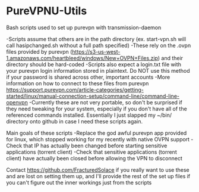 # PureVPNU-Utils
Bash scripts used to set up purevpn with transmission-daemon

-Scripts assume that others are in the path directory (ex. start-vpn.sh will call hasipchanged.sh without a full path specified)
-These rely on the .ovpn files provided by purevpn (https://s3-us-west-1.amazonaws.com/heartbleed/windows/New+OVPN+Files.zip) and their directory should be hard-coded
-Scripts also expect a login.txt file with your purevpn login information stored in plaintext. Do NOT use this method if your password is shared across other, important accounts
-More information on how to connect to these files from purevpn https://support.purevpn.com/article-categories/getting-started/linux/manual-connection-setup/command-line/command-line-openvpn
-Currently these are not very portable, so don't be surprised if they need tweaking for your system, especially if you don't have all of the referenced commands installed. Essentially I just slapped my ~/bin/ directory onto github in case I need these scripts again.

Main goals of these scripts
-Replace the god awful purevpn app provided for linux, which stopped working for my recently with native OVPN support
-Check that IP has actually been changed before starting sensitive applications (torrent client)
-Check that sensitive applications (torrent client) have actually been closed before allowing the VPN to disconnect

Contact https://github.com/FracturedSolace if you really want to use these and are lost on setting them up, and I'll provide the rest of the set up files if you can't figure out the inner workings just from the scripts

